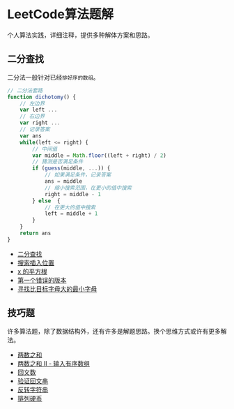 # LeetCode算法题解

个人算法实践，详细注释，提供多种解体方案和思路。

## 二分查找

二分法一般针对已经`排好序的数组`。

``` js
// 二分法套路
function dichotomy() {
    // 左边界
    var left ...
    // 右边界
    var right ...
    // 记录答案
    var ans
    while(left <= right) {
        // 中间值
        var middle = Math.floor((left + right) / 2)
        // 猜测是否满足条件
        if (guess(middle, ...)) {
            // 如果满足条件，记录答案
            ans = middle
            // 缩小搜索范围，在更小的值中搜索
            right = middle - 1
        } else  {
            // 在更大的值中搜索
            left = middle + 1
        }
    }
    return ans
}
```

* [二分查找](./src/dichotomy/binary-search.js)
* [搜索插入位置](./src/dichotomy/search-insert-position.js)
* [x 的平方根](./src/dichotomy/sqrtx.js)
* [第一个错误的版本](./src/dichotomy/first-bad-version.js)
* [寻找比目标字母大的最小字母](./src/dichotomy/find-smallest-letter-greater-than-target.js)

## 技巧题

许多算法题，除了数据结构外，还有许多是解题思路。换个思维方式或许有更多解法。

* [两数之和](./src/skill/two-sum.js)
* [两数之和 II - 输入有序数组](./src/skill/two-sum-ii-input-array-is-sorted.js)
* [回文数](./src/skill/palindrome-number.js)
* [验证回文串](./src/skill/valid-palindrome.js)
* [反转字符串](./src/skill/reverse-string.js)
* [排列硬币]('./src/skill/arranging-coins.js)